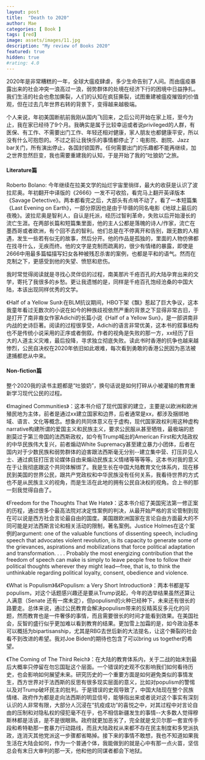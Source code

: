 ```yaml
---
layout: post
title:  "Death to 2020"
author: Mae
categories: [ Book ]
tags: [red]
image: assets/images/11.jpg
description: "My review of Books 2020"
featured: true
hidden: true
#rating: 4.0
---
```


2020年是非常糟糕的一年，全球大瘟疫肆虐，多少生命告别了人间。而由瘟疫暴露出来的社会冲突一浪高过一浪，弱势群体的处境在经济下行的困境中日益挣扎。我们生活的社会也愈加撕裂，人们的认知在疯狂撕裂，试图重建被瘟疫摧毁的价值观，但在过去几年世界右转的背景下，变得越来越极端。

个人来说，年初美国断航前我刚从国内飞回来，之后公司开始在家上班，至今为止，我在家已经待了9个月。我确实是属于比较幸运或者说privileged的人群，有医保、有工作、不需要出门工作、年轻还相对健康，家人朋友也都健康平安，所以没有什么可抱怨的。不过之前让我快乐的事情都停止了：电影院、剧院、Jazz bar关门，所有演出停止，各国封锁国界。任何需要出门的乐趣都不能再继续，加之世界忽然巨变，我也需要重建我的认知，于是开始了我的“吐狼奶”之旅。

#### Literature篇

Roberto Bolano: 今年继续在拉美文学的灿烂宇宙里徜徉，最大的收获是认识了波拉尼奥。年初翻开中译版的《2666》一发不可收拾，看完马上翻开英译版本《Savage Detective》。两本都看完之后，大部头有点啃不动了，看了一本短篇集《Last Evening on Earth》，一部分原因也是由于毕赣的同名电影《地球上最后的夜晚》。波拉尼奥是智利人，自认是托派，经历过智利革命，失败以后开始漫长的流亡生涯。在两部长篇和短篇集里面，他的主人公都是落魄的诗人/作家，流亡在墨西哥或者欧洲，有个回不去的智利。他们总是在不停离开和告别，跟无数的人相遇，发生一些若有似无的故事，然后分开。他的作品是孤独的，里面的人物仿佛都在找寻什么，无疾而终。他的文字是克制而疏离的，很少有情绪的暴露，即使是2666中用最多篇幅描写妇女各种被残忍杀害的案例，也都是平和的语气。然而在克制之下，更感受到他的失望、愤怒和悲伤。

我时常觉得阅读就是寻找心灵伴侣的过程，南美那片千疮百孔的大陆孕育出来的文学，寄托了我很多的乡愁。更让我遗憾的是，同样是千疮百孔饱经沧桑的中国大陆，本该出现同样优秀的文学。

《Half of a Yellow Sun》:在BLM抗议期间，HBO下架《飘》惹起了巨大争议，这本我童年看过无数次的小说在如今的种族歧视依然严重的背景之下显得非常古旧，于是打开了南非裔女作家Adichi的长篇小说《Half of a Yellow Sun》，是一部讲南非内战的史诗巨著。阅读的过程很享受，Adichi的语言非常优美，这本书的叙事结构也不是传统小说采用的正序或者倒叙。作者的视角是失败的那一方，xx经历了巨大的人道主义灾难，最后投降，寻求独立彻底失败。读此书时香港的抗争也越来越惨烈，公民自决权在2020年依旧如此艰难，每次看到勇敢的香港公民因为恶法被逮捕都悲从中来。

#### Non-fiction篇

整个2020我的读书主题都是“吐狼奶”，换句话说是如何打碎从小被灌输的教育重新学习现代公民的过程。

《Imagined Communities》：这本书介绍了现代国家的建立，主要是以欧洲和欧洲殖民地为主体，前者是通过xx建立国家和边界，后者通常是xx，都涉及捆绑地域、语言、文化等概念。想象的共同体意义在于虚构，现代国家政权利用这种虚构narrative构建所谓的爱国主义和民族主义，要求公民服从甚至牺牲，最极端的悲剧莫过于第三帝国的法西斯政权，如今有Trump喊出的American First和大陆政权的中华民族伟大复兴，前者煽动White Supremacy甚至建立暴力小团体，后者在国内对于少数民族和弱势群体的迫害跟法西斯毫无分别--建立集中营、打压异见人士、通过疯狂打压言论媒体自由来煽动民族主义情绪等等等等。这本书对我的意义在于让我彻底跟这个共同体解绑了。我是生长在中国大陆教育文化体系内，现在移民到美国的世界公民，跟共产党政权和中华民族没有任何关系，我看待世界的方式也不是从民族主义的视角，而是生活在此地的拥有公民自决权的视角。合上书的那一刻我觉得自由了。

《Freedom for the Thoughts That We Hate》：这本书介绍了美国宪法第一修正案的历程，通过很多个最高法院对决定性案例的判决，从最开始严格的言论管制到现在可以说是西方社会言论最自由的国度。美国跟欧洲国家在言论自由方面最大的不同可能是对法西斯言论和相关活动的限制，著名案例。Justice Holmes在这个案例的argument: one of the valuable functions of dissenting speech, including speech that advocates violent revolution, is its capacity to generate some of the grievances, aspirations and mobilizations that force political adaptation and transformation. . . . Probably the most energizing contribution that the freedom of speech can make is simply to leave people free to follow their political thoughts wherever they might lead—free, that is, to think the unthinkable regarding political loyalty, consent, obedience and violence.

《What is Populism》&《Populism: a Very Short Introduction》：两本书都是写populism，对这个话题感兴趣还是要从Trump说起，今年的选举结果虽然还算让人满意（Senate 还有一席未定），但populism的火种已经种下，未来还有很长的路要走。总体来说，通过公民教育会解决populism带来的反精英反多元化的问题，然而教育也是一件奢侈的事情，而且需要很长的时间才能看到效果。在美国社会，反智的盛行似乎更加难以看到教育的结果。更加雪上加霜的是，如今政治基本可以概括为bipartisanship，尤其是RBG去世后新的大法提名，让这个撕裂的社会看不到改进的希望。我对Joe Biden的期待也包含了可以bring us together的希望。

《The Coming of The Third Reich》：在大陆的教育体系内，关于二战的始末到最后大概率只停留在勿忘国耻这个层面。一个错误的史观不仅影响我们如何看待历史，也会影响如何展望未来。研究历史的一个重要方面是如何避免类似的事情发生，西方世界对于法西斯的反思有很多现实层面的意义，比如对populism的警惕以及对Trump破坏民主的批判。于是错误的史观导致了，中国大陆现在整个民族情绪、政府作为都是走向法西斯的明显信号，能够指出来或者说对这个事实有深刻认识的人非常有限，大部分人沉浸在“抗疫成功”的喜悦之中，对其过程中对言论自由的压制和对隐私权的侵犯毫不在乎，也不相信新疆发生的事情--大多数人觉得穆斯林都是活该，是不是很眼熟。政府就更加恶劣了，完全就是戈贝尔那一套宣传手段和希特勒那一套暴力行动路线，而且大陆政权从来都不存在民主制度和多党派执政，连消灭其他党派这一步骤都省略掉。接下来的事情不敢想，我也不知道如果我生活在大陆会如何，作为一个普通个体，我能做到的就是心中有那一点火苗，坚信总会有末日大审判的那一天，他和他的同谋者都会下地狱。


